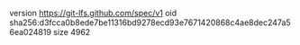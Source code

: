 version https://git-lfs.github.com/spec/v1
oid sha256:d3fcca0b8ede7be11316bd9278ecd93e7671420868c4ae8dec247a56ea024819
size 4962
